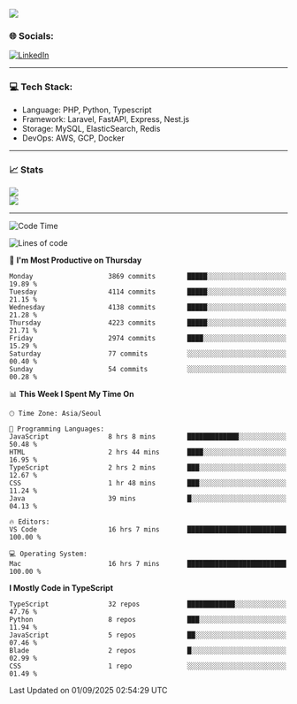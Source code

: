 <!--[![](https://visitcount.itsvg.in/api?id=jin-wk&icon=7&color=12)](https://visitcount.itsvg.in)-->
<!--[![Hits](https://hits.seeyoufarm.com/api/count/incr/badge.svg?url=https%3A%2F%2Fgithub.com%2Fjin-wk&count_bg=%235F625C&title_bg=%23555555&icon=github.svg&icon_color=%23E7E7E7&title=Hits&edge_flat=false)](https://hits.seeyoufarm.com)-->
![](https://komarev.com/ghpvc/?username=jin-wk&color=lightgrey&style=for-the-badge)

### 🌐 Socials:
[![LinkedIn](https://img.shields.io/badge/LinkedIn-%230077B5.svg?logo=linkedin&logoColor=white)](https://linkedin.com/in/jinwook-lee-242625241) 

---

### 💻 Tech Stack:
  - Language: PHP, Python, Typescript
  - Framework: Laravel, FastAPI, Express, Nest.js
  - Storage: MySQL, ElasticSearch, Redis
  - DevOps: AWS, GCP, Docker

---

### 📈 Stats
![](https://github-readme-stats.vercel.app/api?username=jin-wk&theme=dark&hide_border=true&include_all_commits=true&count_private=true)<br/>
![](https://github-readme-streak-stats.herokuapp.com/?user=jin-wk&theme=dark&hide_border=true)<br/>

---

<!--START_SECTION:waka-->
![Code Time](http://img.shields.io/badge/Code%20Time-2%2C580%20hrs%2049%20mins-blue)

![Lines of code](https://img.shields.io/badge/From%20Hello%20World%20I%27ve%20Written-5.7%20million%20lines%20of%20code-blue)

📅 **I'm Most Productive on Thursday** 

```text
Monday                   3869 commits        █████░░░░░░░░░░░░░░░░░░░░   19.89 % 
Tuesday                  4114 commits        █████░░░░░░░░░░░░░░░░░░░░   21.15 % 
Wednesday                4138 commits        █████░░░░░░░░░░░░░░░░░░░░   21.28 % 
Thursday                 4223 commits        █████░░░░░░░░░░░░░░░░░░░░   21.71 % 
Friday                   2974 commits        ████░░░░░░░░░░░░░░░░░░░░░   15.29 % 
Saturday                 77 commits          ░░░░░░░░░░░░░░░░░░░░░░░░░   00.40 % 
Sunday                   54 commits          ░░░░░░░░░░░░░░░░░░░░░░░░░   00.28 % 
```


📊 **This Week I Spent My Time On** 

```text
🕑︎ Time Zone: Asia/Seoul

💬 Programming Languages: 
JavaScript               8 hrs 8 mins        █████████████░░░░░░░░░░░░   50.48 % 
HTML                     2 hrs 44 mins       ████░░░░░░░░░░░░░░░░░░░░░   16.95 % 
TypeScript               2 hrs 2 mins        ███░░░░░░░░░░░░░░░░░░░░░░   12.67 % 
CSS                      1 hr 48 mins        ███░░░░░░░░░░░░░░░░░░░░░░   11.24 % 
Java                     39 mins             █░░░░░░░░░░░░░░░░░░░░░░░░   04.13 % 

🔥 Editors: 
VS Code                  16 hrs 7 mins       █████████████████████████   100.00 % 

💻 Operating System: 
Mac                      16 hrs 7 mins       █████████████████████████   100.00 % 
```

**I Mostly Code in TypeScript** 

```text
TypeScript               32 repos            ████████████░░░░░░░░░░░░░   47.76 % 
Python                   8 repos             ███░░░░░░░░░░░░░░░░░░░░░░   11.94 % 
JavaScript               5 repos             ██░░░░░░░░░░░░░░░░░░░░░░░   07.46 % 
Blade                    2 repos             █░░░░░░░░░░░░░░░░░░░░░░░░   02.99 % 
CSS                      1 repo              ░░░░░░░░░░░░░░░░░░░░░░░░░   01.49 % 
```




 Last Updated on 01/09/2025 02:54:29 UTC
<!--END_SECTION:waka-->
